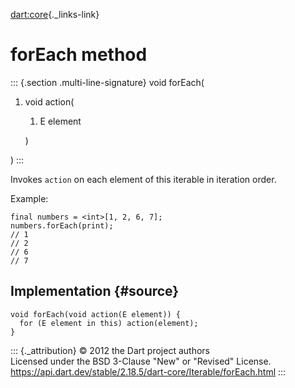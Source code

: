 [dart:core](../../dart-core/dart-core-library){._links-link}

forEach method
==============

::: {.section .multi-line-signature}
void forEach(

1.  void action(
    1.  E element

    )

)
:::

Invokes `action` on each element of this iterable in iteration order.

Example:

``` {.language-dart data-language="dart"}
final numbers = <int>[1, 2, 6, 7];
numbers.forEach(print);
// 1
// 2
// 6
// 7
```

Implementation {#source}
--------------

``` {.language-dart data-language="dart"}
void forEach(void action(E element)) {
  for (E element in this) action(element);
}
```

::: {._attribution}
© 2012 the Dart project authors\
Licensed under the BSD 3-Clause \"New\" or \"Revised\" License.\
<https://api.dart.dev/stable/2.18.5/dart-core/Iterable/forEach.html>
:::
